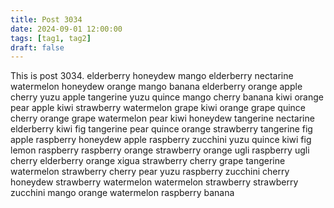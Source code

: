 ```yaml
---
title: Post 3034
date: 2024-09-01 12:00:00
tags: [tag1, tag2]
draft: false
---
```

This is post 3034.
elderberry
honeydew
mango
elderberry
nectarine
watermelon
honeydew
orange
mango
banana
elderberry
orange
apple
cherry
yuzu
apple
tangerine
yuzu
quince
mango
cherry
banana
kiwi
orange
pear
apple
kiwi
strawberry
watermelon
grape
kiwi
orange
grape
quince
cherry
orange
grape
watermelon
pear
kiwi
honeydew
tangerine
nectarine
elderberry
kiwi
fig
tangerine
pear
quince
orange
strawberry
tangerine
fig
apple
raspberry
honeydew
apple
raspberry
zucchini
yuzu
quince
kiwi
fig
lemon
raspberry
raspberry
orange
strawberry
orange
ugli
raspberry
ugli
cherry
elderberry
orange
xigua
strawberry
cherry
grape
tangerine
watermelon
strawberry
cherry
pear
yuzu
raspberry
zucchini
cherry
honeydew
strawberry
watermelon
watermelon
strawberry
strawberry
zucchini
mango
orange
watermelon
raspberry
banana
